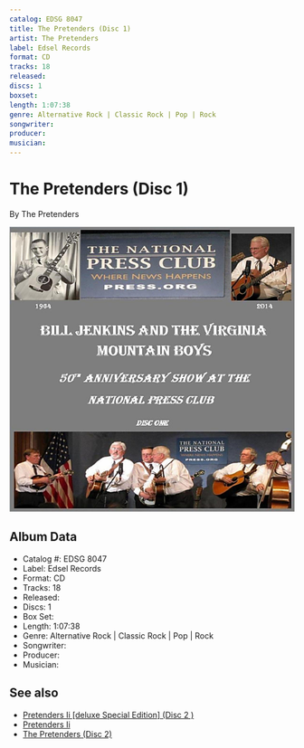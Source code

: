 ```yaml
---
catalog: EDSG 8047
title: The Pretenders (Disc 1)
artist: The Pretenders
label: Edsel Records
format: CD
tracks: 18
released: 
discs: 1
boxset: 
length: 1:07:38
genre: Alternative Rock | Classic Rock | Pop | Rock
songwriter: 
producer: 
musician: 
---
```


# The Pretenders (Disc 1)

By The Pretenders

![](../../assets/cdcovers/The_Pretenders-The_Pretenders.png)

## Album Data

- Catalog #: EDSG 8047
- Label: Edsel Records
- Format: CD
- Tracks: 18
- Released: 
- Discs: 1
- Box Set: 
- Length: 1:07:38
- Genre: Alternative Rock | Classic Rock | Pop | Rock
- Songwriter: 
- Producer: 
- Musician: 


## See also

- [Pretenders Ii [deluxe Special Edition] (Disc 2 )](Pretenders_Ii_[deluxe_Special_Edition]_Disc_2_.md)
- [Pretenders Ii](Pretenders_Ii.md)
- [The Pretenders (Disc 2)](The_Pretenders_Disc_2.md)

